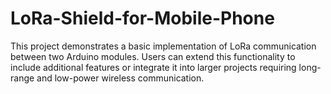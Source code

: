# LoRa-Shield-for-Mobile-Phone
This project demonstrates a basic implementation of LoRa communication between two Arduino modules. Users can extend this functionality to include additional features or integrate it into larger projects requiring long-range and low-power wireless communication.
